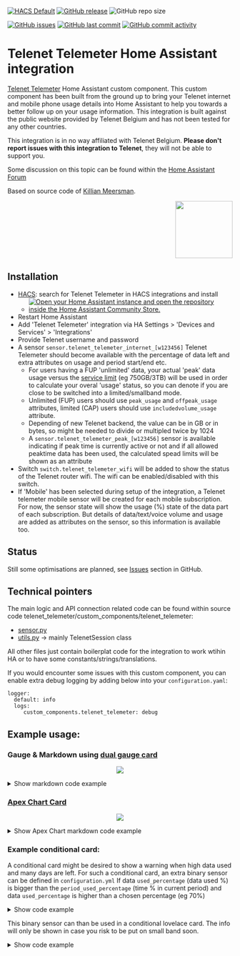 [![HACS Default](https://img.shields.io/badge/HACS-Default-blue.svg)](https://github.com/hacs/default)
[![GitHub release](https://img.shields.io/github/release/myTselection/telenet_telemeter.svg)](https://github.com/myTselection/telenet_telemeter/releases)
![GitHub repo size](https://img.shields.io/github/repo-size/myTselection/telenet_telemeter.svg)

[![GitHub issues](https://img.shields.io/github/issues/myTselection/telenet_telemeter.svg)](https://github.com/myTselection/telenet_telemeter/issues)
[![GitHub last commit](https://img.shields.io/github/last-commit/myTselection/telenet_telemeter.svg)](https://github.com/myTselection/telenet_telemeter/commits/main)
[![GitHub commit activity](https://img.shields.io/github/commit-activity/m/myTselection/telenet_telemeter.svg)](https://github.com/myTselection/telenet_telemeter/graphs/commit-activity)

# Telenet Telemeter Home Assistant integration
[Telenet Telemeter](https://www2.telenet.be/nl/business/klantenservice/raadpleeg-uw-internetverbruik/) Home Assistant custom component. This custom component has been built from the ground up to bring your Telenet internet and mobile phone usage details into Home Assistant to help you towards a better follow up on your usage information. This integration is built against the public website provided by Telenet Belgium and has not been tested for any other countries.

This integration is in no way affiliated with Telenet Belgium. **Please don't report issues with this integration to Telenet**, they will not be able to support you.

Some discussion on this topic can be found within the [Home Assistant Forum](https://community.home-assistant.io/t/telenet-telemeter-isp-monthly-data-usage/444810)

Based on source code of [Killian Meersman](https://github.com/KillianMeersman/telemeter).
<p align="right"><img src="https://github.com/myTselection/telenet_telemeter/blob/main/logo.png" width="128"/></p>
<!-- <p align="center"><img src="https://github.com/myTselection/telenet_telemeter/blob/main/Gauge%20Card%20Configuration.png"/></p> -->


## Installation
- [HACS](https://hacs.xyz/): search for Telenet Telemeter in HACS integrations and install
  - [![Open your Home Assistant instance and open the repository inside the Home Assistant Community Store.](https://my.home-assistant.io/badges/hacs_repository.svg?style=flat-square)](https://my.home-assistant.io/redirect/hacs_repository/?owner=myTselection&repository=telenet_telemeter&category=integration)
- Restart Home Assistant
- Add 'Telenet Telemeter' integration via HA Settings > 'Devices and Services' > 'Integrations'
- Provide Telenet username and password
- A sensor `sensor.telenet_telemeter_internet_[w123456]` Telenet Telemeter should become available with the percentage of data left and extra attributes on usage and period start/end etc.
  - For users having a FUP 'unlimited' data, your actual 'peak' data usage versus the [service limit](https://www2.telenet.be/content/www-telenet-be/nl/klantenservice/wat-is-telenet-netwerkbeheer.html) (eg 750GB/3TB) will be used in order to calculate your overal 'usage' status, so you can denote if you are close to be switched into a limited/smallband mode.
  - Unlimited (FUP) users should use `peak_usage` and `offpeak_usage` attributes, limited (CAP) users should use `includedvolume_usage` attribute.
  - Depending of new Telenet backend, the value can be in GB or in bytes, so might be needed to divide or multipled twice by 1024 
  - A `sensor.telenet_telemeter_peak_[w123456]` sensor is available indicating if peak time is currently active or not and if all allowed peaktime data has been used, the calculated spead limits will be shown as an attribute
- Switch `switch.telenet_telemeter_wifi` will be added to show the status of the Telenet router wifi. The wifi can be enabled/disabled with this switch.
- If 'Mobile' has been selected during setup of the integration, a Telenet telemeter mobile sensor will be created for each mobile subscription. For now, the sensor state will show the usage (%) state of the data part of each subscription. But details of data/text/voice volume and usage are added as attributes on the sensor, so this information is available too. 

## Status
Still some optimisations are planned, see [Issues](https://github.com/myTselection/telenet_telemeter/issues) section in GitHub.

## Technical pointers
The main logic and API connection related code can be found within source code telenet_telemeter/custom_components/telenet_telemeter:
- [sensor.py](https://github.com/myTselection/telenet_telemeter/blob/main/custom_components/telenet_telemeter/sensor.py)
- [utils.py](https://github.com/myTselection/telenet_telemeter/blob/main/custom_components/telenet_telemeter/utils.py) -> mainly TelenetSession class

All other files just contain boilerplat code for the integration to work wtihin HA or to have some constants/strings/translations.

If you would encounter some issues with this custom component, you can enable extra debug logging by adding below into your `configuration.yaml`:
```
logger:
  default: info
  logs:
     custom_components.telenet_telemeter: debug
```

## Example usage:
### Gauge & Markdown using [dual gauge card](https://github.com/custom-cards/dual-gauge-card)
<p align="center"><img src="https://github.com/myTselection/telenet_telemeter/blob/main/Markdown%20Gauge%20Card%20example.png"/></p>

<details><summary>Show markdown code example</summary>

```
type: vertical-stack
cards:
  - type: markdown
    content: >-
      ## <img
      src="https://raw.githubusercontent.com/myTselection/telenet_telemeter/main/logo.png"
      width="30"/>&nbsp;&nbsp;Telenet Telemeter

      ### Total used:
      {{state_attr('sensor.telenet_telemeter_internet_w123456','used_percentage')}}%
      ({{((((state_attr('sensor.telenet_telemeter_internet_w123456','peak_usage')*1024*1024) or 0) +(state_attr('sensor.telenet_telemeter_internet_w123456','includedvolume_usage') or 0)+(state_attr('sensor.telenet_telemeter_internet_w123456','extendedvolume_usage') or 0))/1024/1024)|int}}GB
      of {{state_attr('sensor.telenet_telemeter_internet_w123456','total_volume')|int}}GB)

      #### {{state_attr('sensor.telenet_telemeter_internet_w123456','period_days_left')|int}}
      days remaining
      ({{state_attr('sensor.telenet_telemeter_internet_w123456','total_volume')|int -
      ((((state_attr('sensor.telenet_telemeter_internet_w123456','peak_usage')*1024*1024) or 0)+(state_attr('sensor.telenet_telemeter_internet_w123456','includedvolume_usage') or 0)+(state_attr('sensor.telenet_telemeter_internet_w123456','extendedvolume_usage') or 0))/1024/1024)|int}}GB)


      Period {{state_attr('sensor.telenet_telemeter_internet_w123456','period_start') |
      as_timestamp | timestamp_custom("%d-%m-%Y")}} -
      {{state_attr('sensor.telenet_telemeter_internet_w123456','period_end') | as_timestamp |
      timestamp_custom("%d-%m-%Y")}} 

      {{state_attr('sensor.telenet_telemeter_internet_w123456','product')}}: {{state_attr('sensor.telenet_telemeter_internet_w123456','download_speed')}}/{{state_attr('sensor.telenet_telemeter_internet_w123456','upload_speed')}} (Peak {{states('sensor.telenet_telemeter_peak_w123456')}}, {{state_attr('sensor.telenet_telemeter_peak_w123456','download_speed')}})

      Laatste update:
      *{{state_attr('sensor.telenet_telemeter_internet_w123456','last update') | as_timestamp |
      timestamp_custom("%d-%m-%Y %H:%M")}}*
  - type: custom:dual-gauge-card
    title: false
    min: 0
    max: 100
    shadeInner: true
    cardwidth: 350
    outer:
      entity: sensor.telenet_telemeter_internet_w123456
      attribute: used_percentage
      label: used
      min: 0
      max: 100
      unit: '%'
      colors:
        - color: var(--label-badge-green)
          value: 0
        - color: var(--label-badge-yellow)
          value: 60
        - color: var(--label-badge-red)
          value: 80
    inner:
      entity: sensor.telenet_telemeter_internet_w123456
      label: period
      attribute: period_used_percentage
      min: 0
      max: 100
      unit: '%'
  - type: history-graph
    entities:
      - entity: sensor.telenet_telemeter_internet_w123456
    hours_to_show: 500
    refresh_interval: 60
```
</details>

### [Apex Chart Card](https://github.com/RomRider/apexcharts-card)
<p align="center"><img src="https://github.com/myTselection/telenet_telemeter/blob/main/ApexChartExample.png"/></p>

<details><summary>Show Apex Chart markdown code example</summary>

```
  - type: custom:apexcharts-card
    apex_config:
      chart:
        stacked: true
      xaxis:
        labels:
          format: dd
      legend:
        show: true
    graph_span: 7d1s
    span:
      end: day
    show:
      last_updated: true
    header:
      show: true
      show_states: true
      colorize_states: true
    series:
      - entity: sensor.telenet_telemeter_peak_w123456
        attribute: peak_usage
        name: Peak
        unit: ' GB'
        type: column
        color: darkviolet
        group_by:
          func: max
          duration: 1d
        show:
          datalabels: true
        transform: return x;
      - entity: sensor.telenet_telemeter_peak_w123456
        attribute: offpeak_usage
        name: Offpeak
        unit: ' GB'
        type: column
        group_by:
          func: max
          duration: 1d
        show:
          datalabels: true
        transform: return x;
```

</details>

### Example conditional card:
A conditional card might be desired to show a warning when high data used and many days are left. For such a conditional card, an extra binary sensor can be defined in `configuration.yml` 
If data `used_percentage` (data used %) is bigger than the `period_used_percentage` (time % in current period) and data `used_percentage` is higher than a chosen percentage (eg 70%)
<details><summary>Show code example</summary>

```
binary_sensor:
  - platform: template
    sensors:
      telenet_warning:
        friendly_name: Telenet Warning
        value_template: >
           {{state_attr('sensor.telenet_telemeter_internet_w123456','used_percentage') > state_attr('sensor.telenet_telemeter_internet_w123456','period_used_percentage') and state_attr('sensor.telenet_telemeter_internet_w123456','used_percentage') > 70}}
```
</details>

This binary sensor can than be used in a conditional lovelace card. The info will only be shown in case you risk to be put on small band soon.
<details><summary>Show code example</summary>

```   
type: conditional
conditions:
  - entity: binary_sensor.telenet_warning
    state: 'on'
card:
  type: markdown
  content: >-
    Total used:
    **{{state_attr('sensor.telenet_telemeter_internet_w123456','used_percentage')}}%**
    ({{(((state_attr('sensor.telenet_telemeter_internet_w123456','includedvolume_usage') or 0) + (state_attr('sensor.telenet_telemeter_internet_w123456','extendedvolume_usage') or 0) + (state_attr('sensor.telenet_telemeter_internet_w123456','peak_usage') or 0))/1024/1024)|int}}GB
    of {{state_attr('sensor.telenet_telemeter_internet_w123456','total_volume')|int}}GB)
    {{state_attr('sensor.telenet_telemeter_internet_w123456','period_days_left')|int}} days remaining
```
</details>
